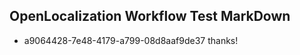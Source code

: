 ## OpenLocalization Workflow Test MarkDown
* a9064428-7e48-4179-a799-08d8aaf9de37 thanks!

<!--HONumber=Jul16_HO5-->


